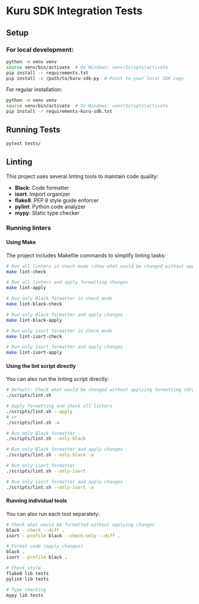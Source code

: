 # Kuru SDK Integration Tests

## Setup

### For local development:
```bash
python -m venv venv
source venv/bin/activate  # On Windows: venv\Scripts\activate
pip install -r requirements.txt
pip install -e /path/to/kuru-sdk-py  # Point to your local SDK copy
```

For regular installation:
```bash
python -m venv venv
source venv/bin/activate  # On Windows: venv\Scripts\activate
pip install -r requirements-kuru-sdk.txt
```

## Running Tests
```bash
pytest tests/
```

## Linting

This project uses several linting tools to maintain code quality:

- **Black**: Code formatter
- **isort**: Import organizer
- **flake8**: PEP 8 style guide enforcer
- **pylint**: Python code analyzer
- **mypy**: Static type checker

### Running linters

#### Using Make

The project includes Makefile commands to simplify linting tasks:

```bash
# Run all linters in check mode (show what would be changed without applying)
make lint-check

# Run all linters and apply formatting changes
make lint-apply

# Run only Black formatter in check mode
make lint-black-check

# Run only Black formatter and apply changes
make lint-black-apply

# Run only isort formatter in check mode
make lint-isort-check

# Run only isort formatter and apply changes
make lint-isort-apply
```

#### Using the lint script directly

You can also run the linting script directly:

```bash
# Default: Check what would be changed without applying formatting (dry run)
./scripts/lint.sh

# Apply formatting and check all linters
./scripts/lint.sh --apply
# or
./scripts/lint.sh -a

# Run only Black formatter
./scripts/lint.sh --only-black

# Run only Black formatter and apply changes
./scripts/lint.sh --only-black -a

# Run only isort formatter
./scripts/lint.sh --only-isort

# Run only isort formatter and apply changes
./scripts/lint.sh --only-isort -a
```

#### Running individual tools

You can also run each tool separately:

```bash
# Check what would be formatted without applying changes
black --check --diff .
isort --profile black --check-only --diff .

# Format code (apply changes)
black .
isort --profile black .

# Check style
flake8 lib tests
pylint lib tests

# Type checking
mypy lib tests
```
